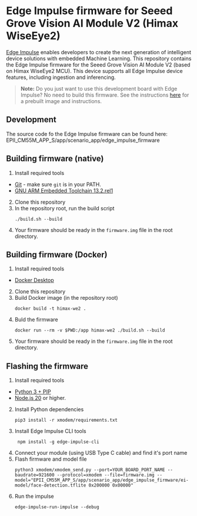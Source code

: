 # Edge Impulse firmware for Seeed Grove Vision AI Module V2 (Himax WiseEye2)

[Edge Impulse](https://www.edgeimpulse.com) enables developers to create the next generation of intelligent device solutions with embedded Machine Learning. This repository contains the Edge Impulse firmware for the Seeed Grove Vision AI Module V2 (based on Himax WiseEye2 MCU). This device supports all Edge Impulse device features, including ingestion and inferencing.

> **Note:**  Do you just want to use this development board with Edge Impulse? No need to build this firmware. See the instructions [here](https://docs.edgeimpulse.com/docs/edge-ai-hardware/mcu-+-ai-accelerators/himax-seeed-grove-vision-ai-module-v2-wise-eye-2) for a prebuilt image and instructions.

## Development

The source code fo the Edge Impulse firmware can be found here: EPII_CM55M_APP_S/app/scenario_app/edge_impulse_firmware

## Building firmware (native)

1. Install required tools

* [Git](https://git-scm.com/downloads) - make sure `git` is in your PATH.
* [GNU ARM Embedded Toolchain 13.2.rel1](https://developer.arm.com/downloads/-/arm-gnu-toolchain-downloads/13-2-rel1)

2. Clone this repository
3. In the repository root, run the build script
   ```
   ./build.sh --build
   ```
4. Your firmware should be ready in the `firmware.img` file in the root directory.

## Building firmware (Docker)

1. Install required tools

* [Docker Desktop](https://www.docker.com/products/docker-desktop/)

2. Clone this repository
3. Build Docker image (in the repository root)
   ```
   docker build -t himax-we2 .
   ```
4. Buld the firmware
   ```
   docker run --rm -v $PWD:/app himax-we2 ./build.sh --build
   ```
5. Your firmware should be ready in the `firmware.img` file in the root directory.

## Flashing the firmware

1. Install required tools

* [Python 3 + PIP](https://www.python.org/downloads/)
* [Node.js 20](https://nodejs.org/en/download/) or higher.

2. Install Python dependencies
   ```
   pip3 install -r xmodem/requirements.txt
   ```
3. Install Edge Impulse CLI tools
   ```
    npm install -g edge-impulse-cli
   ```
4. Connect your module (using USB Type C cable) and find it's port name
5. Flash firmware and model file
   ```
   python3 xmodem/xmodem_send.py --port=YOUR_BOARD_PORT_NAME --baudrate=921600 --protocol=xmodem --file=firmware.img --model="EPII_CM55M_APP_S/app/scenario_app/edge_impulse_firmware/ei-model/face-detection.tflite 0x200000 0x00000"
   ```
6. Run the impulse
   ```
   edge-impulse-run-impulse --debug
   ```
